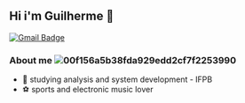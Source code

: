 ## Hi i'm Guilherme  🐉
[![Gmail Badge](https://img.shields.io/badge/-Gmail-c14438?style=flat-square&logo=Gmail&logoColor=white&link=mailto:seu_email)](mailto:ngc.guillherme@gmail.com) 

### About me ![00f156a5b38fda929edd2cf7f2253990](https://user-images.githubusercontent.com/78756751/112763233-f8379700-8fd9-11eb-8ac6-c6f46b656355.gif)
*   :bust_in_silhouette: studying analysis and system development - IFPB
*   :soccer: sports and electronic music lover



